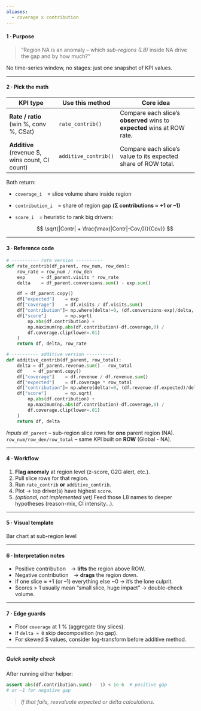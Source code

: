 ```yaml
---
aliases:
  - coverage x contribution
---
```

#### 1 · Purpose

> “Region NA is an anomaly – which *sub-regions (L8)* inside NA drive the gap and by how much?”

No time-series window, no stages: just one snapshot of KPI values.

---

#### 2 · Pick the math

| KPI type                                           | Use this method      | Core idea                                                                |
| -------------------------------------------------- | -------------------- | ------------------------------------------------------------------------ |
| **Rate / ratio**<br>(win %, conv %, CSat)          | `rate_contrib()`     | Compare each slice’s **observed** wins to **expected** wins at ROW rate. |
| **Additive**<br>(revenue \$, wins count, CI count) | `additive_contrib()` | Compare each slice’s value to its expected share of ROW total.           |

Both return:

* `coverage_i` = slice volume share inside region
* `contribution_i` = share of region gap **(Σ contributions = +1 or –1)**
* `score_i` = heuristic to rank big drivers:

  $$
  \sqrt{|Contr| + \frac{\max(|Contr|-Cov,0)}{Cov}}
  $$

---

#### 3 · Reference code

```python
# ---------- rate version ----------
def rate_contrib(df_parent, row_num, row_den):
    row_rate = row_num / row_den
    exp      = df_parent.visits * row_rate
    delta    = df_parent.conversions.sum() - exp.sum()

    df = df_parent.copy()
    df["expected"]    = exp
    df["coverage"]    = df.visits / df.visits.sum()
    df["contribution"]= np.where(delta!=0, (df.conversions-exp)/delta, 0)
    df["score"]       = np.sqrt(
        np.abs(df.contribution) +
        np.maximum(np.abs(df.contribution)-df.coverage,0) /
        df.coverage.clip(lower=.01)
    )
    return df, delta, row_rate

# ---------- additive version ----------
def additive_contrib(df_parent, row_total):
    delta = df_parent.revenue.sum() - row_total
    df    = df_parent.copy()
    df["coverage"]    = df.revenue / df.revenue.sum()
    df["expected"]    = df.coverage * row_total
    df["contribution"]= np.where(delta!=0, (df.revenue-df.expected)/delta, 0)
    df["score"]       = np.sqrt(
        np.abs(df.contribution) +
        np.maximum(np.abs(df.contribution)-df.coverage,0) /
        df.coverage.clip(lower=.01)
    )
    return df, delta
```

*Inputs*
`df_parent` – sub-region slice rows for **one** parent region (NA).
`row_num/row_den/row_total` – same KPI built on **ROW** (Global - NA).

---

#### 4 · Workflow

1. **Flag anomaly** at region level (z-score, G2G alert, etc.).
2. Pull slice rows for that region.
3. Run `rate_contrib` **or** `additive_contrib`.
4. Plot → top driver(s) have highest `score`.
5. _(optional, not implemented yet)_ Feed those L8 names to deeper hypotheses (reason-mix, CI intensity…).

---

#### 5 · Visual template
Bar chart at sub-region level

---

#### 6 · Interpretation notes

* Positive contribution → **lifts** the region above ROW.
* Negative contribution → **drags** the region down.
* If one slice ≈ +1 (or –1) everything else \~0 → it’s the lone culprit.
* Scores > 1 usually mean “small slice, huge impact” → double-check volume.

---

#### 7 · Edge guards

* Floor `coverage` at 1 % (aggregate tiny slices).
* If `delta ≈ 0` skip decomposition (no gap).
* For skewed \$ values, consider log-transform before additive method.

---

##### Quick sanity check

After running either helper:

```python
assert abs(df.contribution.sum() - 1) < 1e-6  # positive gap
# or –1 for negative gap
```

> *If that fails, reevaluate expected or delta calculations.*

